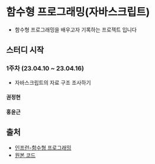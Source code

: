 # 함수형 프로그래밍(자바스크립트)

- 함수형 프로그래밍을 배우고자 기록하는 프로젝트 입니다

## 스터디 시작

### 1주차 (23.04.10 ~ 23.04.16)

- 자바스크립트의 자료 구조 조사하기

#### 권정현

#### 홍윤근

## 출처

- [인프런-함수형 프로그래밍](https://www.inflearn.com/course/functional-es6)
- [원본 코드](https://github.com/indongyoo/functional-javascript-01)
